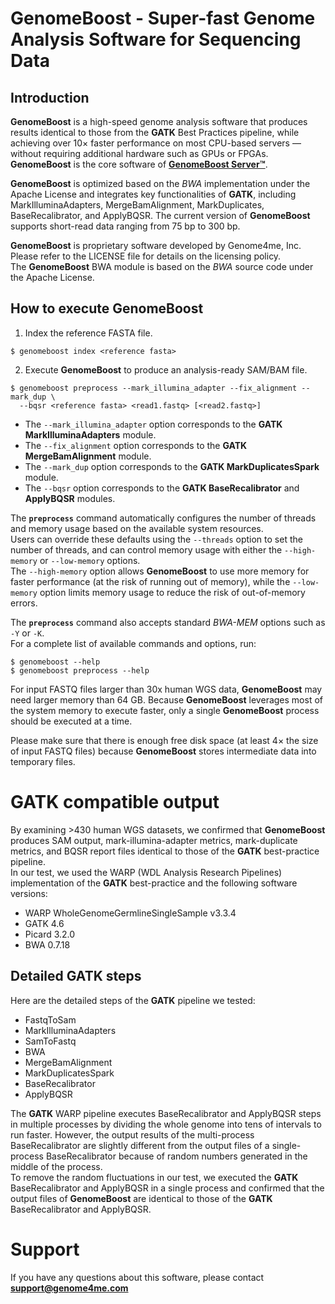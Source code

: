 # **GenomeBoost** - Super-fast Genome Analysis Software for Sequencing Data

## Introduction

**GenomeBoost** is a high-speed genome analysis software that produces results identical 
to those from the **GATK** Best Practices pipeline, while achieving over 10× faster 
performance on most CPU-based servers — without requiring additional hardware such as GPUs or FPGAs.
**GenomeBoost** is the core software of **[GenomeBoost Server™](https://genomeboostserver.github.io)**.

**GenomeBoost** is optimized based on the *BWA* implementation under the Apache License 
and integrates key functionalities of **GATK**, including MarkIlluminaAdapters, 
MergeBamAlignment, MarkDuplicates, BaseRecalibrator, and ApplyBQSR. 
The current version of **GenomeBoost** supports short-read data ranging from 75 bp to 300 bp.

**GenomeBoost** is proprietary software developed by Genome4me, Inc.  
Please refer to the LICENSE file for details on the licensing policy.  
The **GenomeBoost** BWA module is based on the *BWA* source code under the Apache License.

## How to execute **GenomeBoost**

1. Index the reference FASTA file.
```
$ genomeboost index <reference fasta>
```

2. Execute **GenomeBoost** to produce an analysis-ready SAM/BAM file.
```
$ genomeboost preprocess --mark_illumina_adapter --fix_alignment --mark_dup \
  --bqsr <reference fasta> <read1.fastq> [<read2.fastq>]
```

- The `--mark_illumina_adapter` option corresponds to the **GATK MarkIlluminaAdapters** module.  
- The `--fix_alignment` option corresponds to the **GATK MergeBamAlignment** module.  
- The `--mark_dup` option corresponds to the **GATK MarkDuplicatesSpark** module.  
- The `--bqsr` option corresponds to the **GATK BaseRecalibrator** and **ApplyBQSR** modules.  

The **`preprocess`** command automatically configures the number of threads and 
memory usage based on the available system resources.  
Users can override these defaults using the `--threads` option to set the number of threads, 
and can control memory usage with either the `--high-memory` or `--low-memory` options.  
The `--high-memory` option allows **GenomeBoost** to use more memory for faster performance 
(at the risk of running out of memory), while the `--low-memory` option limits memory usage 
to reduce the risk of out-of-memory errors.

The **`preprocess`** command also accepts standard *BWA-MEM* options such as `-Y` or `-K`.  
For a complete list of available commands and options, run:
```
$ genomeboost --help
$ genomeboost preprocess --help
```

For input FASTQ files larger than 30x human WGS data, **GenomeBoost** may need
larger memory than 64 GB. Because **GenomeBoost** leverages most of the system
memory to execute faster, only a single **GenomeBoost** process should be executed
at a time.

Please make sure that there is enough free disk space (at least 4× the size of input
FASTQ files) because **GenomeBoost** stores intermediate data into temporary files.

# **GATK** compatible output

By examining >430 human WGS datasets, we confirmed that **GenomeBoost** produces
SAM output, mark-illumina-adapter metrics, mark-duplicate metrics, and
BQSR report files identical to those of the **GATK** best-practice pipeline.  
In our test, we used the WARP (WDL Analysis Research Pipelines) implementation
of the **GATK** best-practice and the following software versions:
- WARP WholeGenomeGermlineSingleSample v3.3.4
- GATK 4.6
- Picard 3.2.0
- BWA 0.7.18

## Detailed **GATK** steps

Here are the detailed steps of the **GATK** pipeline we tested:
- FastqToSam
- MarkIlluminaAdapters
- SamToFastq
- BWA
- MergeBamAlignment
- MarkDuplicatesSpark
- BaseRecalibrator
- ApplyBQSR

The **GATK** WARP pipeline executes BaseRecalibrator and ApplyBQSR steps in multiple
processes by dividing the whole genome into tens of intervals to run faster.
However, the output results of the multi-process BaseRecalibrator are
slightly different from the output files of a single-process BaseRecalibrator
because of random numbers generated in the middle of the process.  
To remove the random fluctuations in our test, we executed the **GATK** BaseRecalibrator and
ApplyBQSR in a single process and confirmed that the output files of **GenomeBoost**
are identical to those of the **GATK** BaseRecalibrator and ApplyBQSR.

# Support

If you have any questions about this software, please contact **[support@genome4me.com](mailto:support@genome4me.com)**
